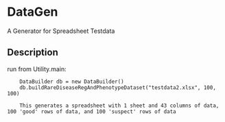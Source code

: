 # DataGen
A Generator for Spreadsheet Testdata
  
  

## Description

run from Utility.main:

        DataBuilder db = new DataBuilder()
        db.buildRareDiseaseRegAndPhenotypeDataset("testdata2.xlsx", 100, 100)
        
        This generates a spreadsheet with 1 sheet and 43 columns of data, 100 'good' rows of data, and 100 'suspect' rows of data